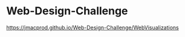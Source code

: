 # Web-Design-Challenge

<a href="https://jmacprod.github.io/Web-Design-Challenge/WebVisualizations">https://jmacprod.github.io/Web-Design-Challenge/WebVisualizations</a>
